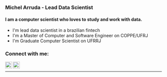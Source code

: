 ### Michel Arruda - Lead Data Scientist

#### I am a computer scientist who loves to study and work with data.

- I'm lead data scientist in a brazilian fintech
- I'm a Master of Computer and Software Engineer on COPPE/UFRJ
- I'm Graduate Computer Scientist on UFRRJ

### Connect with me:

[<img align="left"  width="22px" src="https://cdn.jsdelivr.net/npm/simple-icons@3.4.0/icons/linkedin.svg" />](https://linkedin.com/in/arrudamichel)

[<img align="left" alt="arruda_michel | Instagram" width="22px" src="https://upload.wikimedia.org/wikipedia/commons/5/58/Instagram-Icon.png" />](https://instagram.com/arruda_michel)

<br />

---
[linkedin]: linkedin.com/in/arrudamichel
[instagram]: https://instagram.com/arruda_michel
